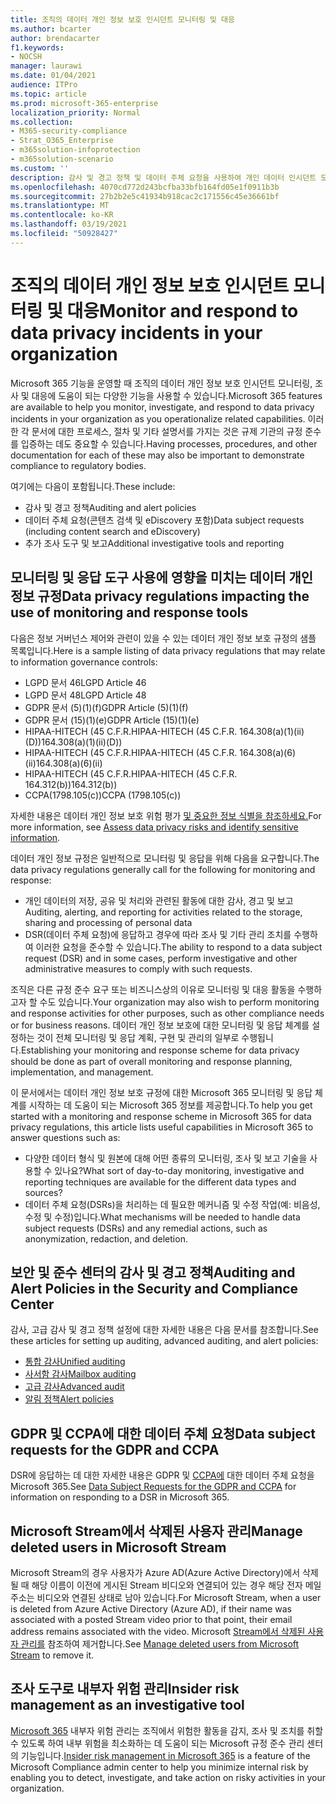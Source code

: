 ```yaml
---
title: 조직의 데이터 개인 정보 보호 인시던트 모니터링 및 대응
ms.author: bcarter
author: brendacarter
f1.keywords:
- NOCSH
manager: laurawi
ms.date: 01/04/2021
audience: ITPro
ms.topic: article
ms.prod: microsoft-365-enterprise
localization_priority: Normal
ms.collection:
- M365-security-compliance
- Strat_O365_Enterprise
- m365solution-infoprotection
- m365solution-scenario
ms.custom: ''
description: 감사 및 경고 정책 및 데이터 주체 요청을 사용하여 개인 데이터 인시던트 모니터링 및 대응
ms.openlocfilehash: 4070cd772d243bcfba33bfb164fd05e1f0911b3b
ms.sourcegitcommit: 27b2b2e5c41934b918cac2c171556c45e36661bf
ms.translationtype: MT
ms.contentlocale: ko-KR
ms.lasthandoff: 03/19/2021
ms.locfileid: "50928427"
---
```

# <a name="monitor-and-respond-to-data-privacy-incidents-in-your-organization"></a><span data-ttu-id="ce730-103">조직의 데이터 개인 정보 보호 인시던트 모니터링 및 대응</span><span class="sxs-lookup"><span data-stu-id="ce730-103">Monitor and respond to data privacy incidents in your organization</span></span>

<span data-ttu-id="ce730-104">Microsoft 365 기능을 운영할 때 조직의 데이터 개인 정보 보호 인시던트 모니터링, 조사 및 대응에 도움이 되는 다양한 기능을 사용할 수 있습니다.</span><span class="sxs-lookup"><span data-stu-id="ce730-104">Microsoft 365 features are available to help you monitor, investigate, and respond to data privacy incidents in your organization as you operationalize related capabilities.</span></span> <span data-ttu-id="ce730-105">이러한 각 문서에 대한 프로세스, 절차 및 기타 설명서를 가지는 것은 규제 기관의 규정 준수를 입증하는 데도 중요할 수 있습니다.</span><span class="sxs-lookup"><span data-stu-id="ce730-105">Having processes, procedures, and other documentation for each of these may also be important to demonstrate compliance to regulatory bodies.</span></span>

<span data-ttu-id="ce730-106">여기에는 다음이 포함됩니다.</span><span class="sxs-lookup"><span data-stu-id="ce730-106">These include:</span></span> 

- <span data-ttu-id="ce730-107">감사 및 경고 정책</span><span class="sxs-lookup"><span data-stu-id="ce730-107">Auditing and alert policies</span></span>
- <span data-ttu-id="ce730-108">데이터 주체 요청(콘텐츠 검색 및 eDiscovery 포함)</span><span class="sxs-lookup"><span data-stu-id="ce730-108">Data subject requests (including content search and eDiscovery)</span></span>
- <span data-ttu-id="ce730-109">추가 조사 도구 및 보고</span><span class="sxs-lookup"><span data-stu-id="ce730-109">Additional investigative tools and reporting</span></span>

## <a name="data-privacy-regulations-impacting-the-use-of-monitoring-and-response-tools"></a><span data-ttu-id="ce730-110">모니터링 및 응답 도구 사용에 영향을 미치는 데이터 개인 정보 규정</span><span class="sxs-lookup"><span data-stu-id="ce730-110">Data privacy regulations impacting the use of monitoring and response tools</span></span>

<span data-ttu-id="ce730-111">다음은 정보 거버넌스 제어와 관련이 있을 수 있는 데이터 개인 정보 보호 규정의 샘플 목록입니다.</span><span class="sxs-lookup"><span data-stu-id="ce730-111">Here is a sample listing of data privacy regulations that may relate to information governance controls:</span></span>

- <span data-ttu-id="ce730-112">LGPD 문서 46</span><span class="sxs-lookup"><span data-stu-id="ce730-112">LGPD Article 46</span></span>
- <span data-ttu-id="ce730-113">LGPD 문서 48</span><span class="sxs-lookup"><span data-stu-id="ce730-113">LGPD Article 48</span></span>
- <span data-ttu-id="ce730-114">GDPR 문서 (5)(1)(f)</span><span class="sxs-lookup"><span data-stu-id="ce730-114">GDPR Article (5)(1)(f)</span></span>
- <span data-ttu-id="ce730-115">GDPR 문서 (15)(1)(e)</span><span class="sxs-lookup"><span data-stu-id="ce730-115">GDPR Article (15)(1)(e)</span></span>
- <span data-ttu-id="ce730-116">HIPAA-HITECH (45 C.F.R.</span><span class="sxs-lookup"><span data-stu-id="ce730-116">HIPAA-HITECH (45 C.F.R.</span></span> <span data-ttu-id="ce730-117">164.308(a)(1)(ii)(D))</span><span class="sxs-lookup"><span data-stu-id="ce730-117">164.308(a)(1)(ii)(D))</span></span>
- <span data-ttu-id="ce730-118">HIPAA-HITECH (45 C.F.R.</span><span class="sxs-lookup"><span data-stu-id="ce730-118">HIPAA-HITECH (45 C.F.R.</span></span> <span data-ttu-id="ce730-119">164.308(a)(6)(ii)</span><span class="sxs-lookup"><span data-stu-id="ce730-119">164.308(a)(6)(ii)</span></span>
- <span data-ttu-id="ce730-120">HIPAA-HITECH (45 C.F.R.</span><span class="sxs-lookup"><span data-stu-id="ce730-120">HIPAA-HITECH (45 C.F.R.</span></span> <span data-ttu-id="ce730-121">164.312(b))</span><span class="sxs-lookup"><span data-stu-id="ce730-121">164.312(b))</span></span>
- <span data-ttu-id="ce730-122">CCPA(1798.105(c))</span><span class="sxs-lookup"><span data-stu-id="ce730-122">CCPA (1798.105(c))</span></span>

<span data-ttu-id="ce730-123">자세한 내용은 데이터 개인 정보 보호 위험 평가 [및 중요한 정보 식별을 참조하세요.](information-protection-deploy-assess.md)</span><span class="sxs-lookup"><span data-stu-id="ce730-123">For more information, see [Assess data privacy risks and identify sensitive information](information-protection-deploy-assess.md).</span></span>

<span data-ttu-id="ce730-124">데이터 개인 정보 규정은 일반적으로 모니터링 및 응답을 위해 다음을 요구합니다.</span><span class="sxs-lookup"><span data-stu-id="ce730-124">The data privacy regulations generally call for the following for monitoring and response:</span></span>

- <span data-ttu-id="ce730-125">개인 데이터의 저장, 공유 및 처리와 관련된 활동에 대한 감사, 경고 및 보고</span><span class="sxs-lookup"><span data-stu-id="ce730-125">Auditing, alerting, and reporting for activities related to the storage, sharing and processing of personal data</span></span>
- <span data-ttu-id="ce730-126">DSR(데이터 주체 요청)에 응답하고 경우에 따라 조사 및 기타 관리 조치를 수행하여 이러한 요청을 준수할 수 있습니다.</span><span class="sxs-lookup"><span data-stu-id="ce730-126">The ability to respond to a data subject request (DSR) and in some cases, perform investigative and other administrative measures to comply with such requests.</span></span>

<span data-ttu-id="ce730-127">조직은 다른 규정 준수 요구 또는 비즈니스상의 이유로 모니터링 및 대응 활동을 수행하고자 할 수도 있습니다.</span><span class="sxs-lookup"><span data-stu-id="ce730-127">Your organization may also wish to perform monitoring and response activities for other purposes, such as other compliance needs or for business reasons.</span></span> <span data-ttu-id="ce730-128">데이터 개인 정보 보호에 대한 모니터링 및 응답 체계를 설정하는 것이 전체 모니터링 및 응답 계획, 구현 및 관리의 일부로 수행됩니다.</span><span class="sxs-lookup"><span data-stu-id="ce730-128">Establishing your monitoring and response scheme for data privacy should be done as part of overall monitoring and response planning, implementation, and management.</span></span>

<span data-ttu-id="ce730-129">이 문서에서는 데이터 개인 정보 보호 규정에 대한 Microsoft 365 모니터링 및 응답 체계를 시작하는 데 도움이 되는 Microsoft 365 정보를 제공합니다.</span><span class="sxs-lookup"><span data-stu-id="ce730-129">To help you get started with a monitoring and response scheme in Microsoft 365 for data privacy regulations, this article lists useful capabilities in Microsoft 365 to answer questions such as:</span></span> 

- <span data-ttu-id="ce730-130">다양한 데이터 형식 및 원본에 대해 어떤 종류의 모니터링, 조사 및 보고 기술을 사용할 수 있나요?</span><span class="sxs-lookup"><span data-stu-id="ce730-130">What sort of day-to-day monitoring, investigative and reporting techniques are available for the different data types and sources?</span></span>
- <span data-ttu-id="ce730-131">데이터 주체 요청(DSRs)을 처리하는 데 필요한 메커니즘 및 수정 작업(예: 비음성, 수정 및 수정)입니다.</span><span class="sxs-lookup"><span data-stu-id="ce730-131">What mechanisms will be needed to handle data subject requests (DSRs) and any remedial actions, such as anonymization, redaction, and deletion.</span></span>

## <a name="auditing-and-alert-policies-in-the-security-and-compliance-center"></a><span data-ttu-id="ce730-132">보안 및 준수 센터의 감사 및 경고 정책</span><span class="sxs-lookup"><span data-stu-id="ce730-132">Auditing and Alert Policies in the Security and Compliance Center</span></span>

<span data-ttu-id="ce730-133">감사, 고급 감사 및 경고 정책 설정에 대한 자세한 내용은 다음 문서를 참조합니다.</span><span class="sxs-lookup"><span data-stu-id="ce730-133">See these articles for setting up auditing, advanced auditing, and alert policies:</span></span>

- [<span data-ttu-id="ce730-134">통합 감사</span><span class="sxs-lookup"><span data-stu-id="ce730-134">Unified auditing</span></span>](../compliance/search-the-audit-log-in-security-and-compliance.md)
- [<span data-ttu-id="ce730-135">사서함 감사</span><span class="sxs-lookup"><span data-stu-id="ce730-135">Mailbox auditing</span></span>](../compliance/enable-mailbox-auditing.md)
- [<span data-ttu-id="ce730-136">고급 감사</span><span class="sxs-lookup"><span data-stu-id="ce730-136">Advanced audit</span></span>](../compliance/advanced-audit.md)
- [<span data-ttu-id="ce730-137">알림 정책</span><span class="sxs-lookup"><span data-stu-id="ce730-137">Alert policies</span></span>](../compliance/alert-policies.md)

## <a name="data-subject-requests-for-the-gdpr-and-ccpa"></a><span data-ttu-id="ce730-138">GDPR 및 CCPA에 대한 데이터 주체 요청</span><span class="sxs-lookup"><span data-stu-id="ce730-138">Data subject requests for the GDPR and CCPA</span></span>

<span data-ttu-id="ce730-139">DSR에 응답하는 데 대한 자세한 내용은 GDPR 및 [CCPA에](/compliance/regulatory/gdpr-dsr-Office365) 대한 데이터 주체 요청을 Microsoft 365.</span><span class="sxs-lookup"><span data-stu-id="ce730-139">See [Data Subject Requests for the GDPR and CCPA](/compliance/regulatory/gdpr-dsr-Office365) for information on responding to a DSR in Microsoft 365.</span></span>

## <a name="manage-deleted-users-in-microsoft-stream"></a><span data-ttu-id="ce730-140">Microsoft Stream에서 삭제된 사용자 관리</span><span class="sxs-lookup"><span data-stu-id="ce730-140">Manage deleted users in Microsoft Stream</span></span>

<span data-ttu-id="ce730-141">Microsoft Stream의 경우 사용자가 Azure AD(Azure Active Directory)에서 삭제될 때 해당 이름이 이전에 게시된 Stream 비디오와 연결되어 있는 경우 해당 전자 메일 주소는 비디오와 연결된 상태로 남아 있습니다.</span><span class="sxs-lookup"><span data-stu-id="ce730-141">For Microsoft Stream, when a user is deleted from Azure Active Directory (Azure AD), if their name was associated with a posted Stream video prior to that point, their email address remains associated with the video.</span></span> <span data-ttu-id="ce730-142">Microsoft [Stream에서 삭제된 사용자 관리를](/stream/managing-deleted-users) 참조하여 제거합니다.</span><span class="sxs-lookup"><span data-stu-id="ce730-142">See [Manage deleted users from Microsoft Stream](/stream/managing-deleted-users) to remove it.</span></span>

## <a name="insider-risk-management-as-an-investigative-tool"></a><span data-ttu-id="ce730-143">조사 도구로 내부자 위험 관리</span><span class="sxs-lookup"><span data-stu-id="ce730-143">Insider risk management as an investigative tool</span></span>

<span data-ttu-id="ce730-144">[Microsoft 365](../compliance/insider-risk-management.md) 내부자 위험 관리는 조직에서 위험한 활동을 감지, 조사 및 조치를 취할 수 있도록 하여 내부 위험을 최소화하는 데 도움이 되는 Microsoft 규정 준수 관리 센터의 기능입니다.</span><span class="sxs-lookup"><span data-stu-id="ce730-144">[Insider risk management in Microsoft 365](../compliance/insider-risk-management.md) is a feature of the Microsoft Compliance admin center to help you minimize internal risk by enabling you to detect, investigate, and take action on risky activities in your organization.</span></span>
